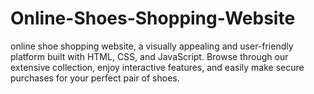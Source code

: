 # Online-Shoes-Shopping-Website
 online shoe shopping website, a visually appealing and user-friendly platform built with HTML, CSS, and JavaScript. Browse through our extensive collection, enjoy interactive features, and easily make secure purchases for your perfect pair of shoes.
